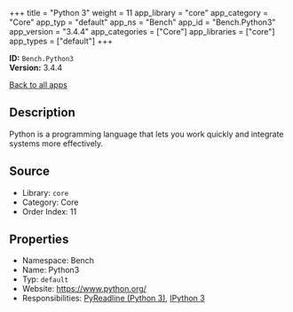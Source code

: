 ﻿+++
title = "Python 3"
weight = 11
app_library = "core"
app_category = "Core"
app_typ = "default"
app_ns = "Bench"
app_id = "Bench.Python3"
app_version = "3.4.4"
app_categories = ["Core"]
app_libraries = ["core"]
app_types = ["default"]
+++

**ID:** `Bench.Python3`  
**Version:** 3.4.4  
<!--more-->

[Back to all apps](/apps/)

## Description
Python is a programming language that lets you work quickly and integrate systems more effectively.

## Source

* Library: `core`
* Category: Core
* Order Index: 11

## Properties

* Namespace: Bench
* Name: Python3
* Typ: `default`
* Website: <https://www.python.org/>
* Responsibilities: [PyReadline (Python 3)](/app/Bench.PyReadline3), [IPython 3](/app/Bench.IPython3)


